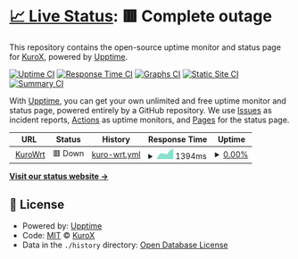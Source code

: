 # [📈 Live Status](https://demo.upptime.js.org): <!--live status--> **🟥 Complete outage**

This repository contains the open-source uptime monitor and status page for [KuroX](https://demo.upptime.js.org), powered by [Upptime](https://github.com/upptime/upptime).

[![Uptime CI](https://github.com/Kur0x/upptime-check/workflows/Uptime%20CI/badge.svg)](https://github.com/Kur0x/upptime-check/actions?query=workflow%3A%22Uptime+CI%22)
[![Response Time CI](https://github.com/Kur0x/upptime-check/workflows/Response%20Time%20CI/badge.svg)](https://github.com/Kur0x/upptime-check/actions?query=workflow%3A%22Response+Time+CI%22)
[![Graphs CI](https://github.com/Kur0x/upptime-check/workflows/Graphs%20CI/badge.svg)](https://github.com/Kur0x/upptime-check/actions?query=workflow%3A%22Graphs+CI%22)
[![Static Site CI](https://github.com/Kur0x/upptime-check/workflows/Static%20Site%20CI/badge.svg)](https://github.com/Kur0x/upptime-check/actions?query=workflow%3A%22Static+Site+CI%22)
[![Summary CI](https://github.com/Kur0x/upptime-check/workflows/Summary%20CI/badge.svg)](https://github.com/Kur0x/upptime-check/actions?query=workflow%3A%22Summary+CI%22)

With [Upptime](https://upptime.js.org), you can get your own unlimited and free uptime monitor and status page, powered entirely by a GitHub repository. We use [Issues](https://github.com/Kur0x/upptime-check/issues) as incident reports, [Actions](https://github.com/Kur0x/upptime-check/actions) as uptime monitors, and [Pages](https://demo.upptime.js.org) for the status page.

<!--start: status pages-->
<!-- This summary is generated by Upptime (https://github.com/upptime/upptime) -->
<!-- Do not edit this manually, your changes will be overwritten -->
<!-- prettier-ignore -->
| URL | Status | History | Response Time | Uptime |
| --- | ------ | ------- | ------------- | ------ |
| <img alt="" src="https://icons.duckduckgo.com/ip3/kurox.cn.ico" height="13"> [KuroWrt](http://kurox.cn:7080) | 🟥 Down | [kuro-wrt.yml](https://github.com/Kur0x/upptime-check/commits/HEAD/history/kuro-wrt.yml) | <details><summary><img alt="Response time graph" src="./graphs/kuro-wrt/response-time-week.png" height="20"> 1394ms</summary><br><a href="https://demo.upptime.js.org/history/kuro-wrt"><img alt="Response time 1310" src="https://img.shields.io/endpoint?url=https%3A%2F%2Fraw.githubusercontent.com%2FKur0x%2Fupptime-check%2FHEAD%2Fapi%2Fkuro-wrt%2Fresponse-time.json"></a><br><a href="https://demo.upptime.js.org/history/kuro-wrt"><img alt="24-hour response time 1801" src="https://img.shields.io/endpoint?url=https%3A%2F%2Fraw.githubusercontent.com%2FKur0x%2Fupptime-check%2FHEAD%2Fapi%2Fkuro-wrt%2Fresponse-time-day.json"></a><br><a href="https://demo.upptime.js.org/history/kuro-wrt"><img alt="7-day response time 1394" src="https://img.shields.io/endpoint?url=https%3A%2F%2Fraw.githubusercontent.com%2FKur0x%2Fupptime-check%2FHEAD%2Fapi%2Fkuro-wrt%2Fresponse-time-week.json"></a><br><a href="https://demo.upptime.js.org/history/kuro-wrt"><img alt="30-day response time 1310" src="https://img.shields.io/endpoint?url=https%3A%2F%2Fraw.githubusercontent.com%2FKur0x%2Fupptime-check%2FHEAD%2Fapi%2Fkuro-wrt%2Fresponse-time-month.json"></a><br><a href="https://demo.upptime.js.org/history/kuro-wrt"><img alt="1-year response time 1310" src="https://img.shields.io/endpoint?url=https%3A%2F%2Fraw.githubusercontent.com%2FKur0x%2Fupptime-check%2FHEAD%2Fapi%2Fkuro-wrt%2Fresponse-time-year.json"></a></details> | <details><summary><a href="https://demo.upptime.js.org/history/kuro-wrt">0.00%</a></summary><a href="https://demo.upptime.js.org/history/kuro-wrt"><img alt="All-time uptime 0.00%" src="https://img.shields.io/endpoint?url=https%3A%2F%2Fraw.githubusercontent.com%2FKur0x%2Fupptime-check%2FHEAD%2Fapi%2Fkuro-wrt%2Fuptime.json"></a><br><a href="https://demo.upptime.js.org/history/kuro-wrt"><img alt="24-hour uptime 0.00%" src="https://img.shields.io/endpoint?url=https%3A%2F%2Fraw.githubusercontent.com%2FKur0x%2Fupptime-check%2FHEAD%2Fapi%2Fkuro-wrt%2Fuptime-day.json"></a><br><a href="https://demo.upptime.js.org/history/kuro-wrt"><img alt="7-day uptime 0.00%" src="https://img.shields.io/endpoint?url=https%3A%2F%2Fraw.githubusercontent.com%2FKur0x%2Fupptime-check%2FHEAD%2Fapi%2Fkuro-wrt%2Fuptime-week.json"></a><br><a href="https://demo.upptime.js.org/history/kuro-wrt"><img alt="30-day uptime 0.00%" src="https://img.shields.io/endpoint?url=https%3A%2F%2Fraw.githubusercontent.com%2FKur0x%2Fupptime-check%2FHEAD%2Fapi%2Fkuro-wrt%2Fuptime-month.json"></a><br><a href="https://demo.upptime.js.org/history/kuro-wrt"><img alt="1-year uptime 0.00%" src="https://img.shields.io/endpoint?url=https%3A%2F%2Fraw.githubusercontent.com%2FKur0x%2Fupptime-check%2FHEAD%2Fapi%2Fkuro-wrt%2Fuptime-year.json"></a></details>

<!--end: status pages-->

[**Visit our status website →**](https://demo.upptime.js.org)

## 📄 License

- Powered by: [Upptime](https://github.com/upptime/upptime)
- Code: [MIT](./LICENSE) © [KuroX](https://demo.upptime.js.org)
- Data in the `./history` directory: [Open Database License](https://opendatacommons.org/licenses/odbl/1-0/)

